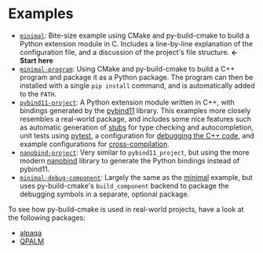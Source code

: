 # Examples

- [`minimal`](./minimal):
    Bite-size example using CMake and py-build-cmake to build a Python extension
    module in C. Includes a line-by-line explanation of the configuration file,
    and a discussion of the project's file structure. **← Start here**
- [`minimal-program`](./minimal-program):
    Using CMake and py-build-cmake to build a C++ program and package it as a
    Python package. The program can then be installed with a single
    `pip install` command, and is automatically added to the `PATH`.
- [`pybind11-project`](./pybind11-project):
    A Python extension module written in C++, with bindings generated by the
    [pybind11](https://github.com/pybind/pybind11) library. This examples more
    closely resembles a real-world package, and includes some nice features such
    as automatic generation of [stubs](https://peps.python.org/pep-0561/) for
    type checking and autocompletion, unit tests using [pytest](https://github.com/pytest-dev/pytest),
    a configuration for [debugging the C++ code](https://tttapa.github.io/py-build-cmake/Debug.html),
    and example configurations for [cross-compilation](https://tttapa.github.io/py-build-cmake/Cross-compilation.html).
- [`nanobind-project`](./nanobind-project): Very similar to `pybind11_project`,
    but using the more modern [nanobind](https://github.com/wjakob/nanobind)
    library to generate the Python bindings instead of pybind11.
- [`minimal-debug-component`](./minimal-debug-component):
    Largely the same as the [minimal](../minimal) example, but uses
    py-build-cmake's `build_component` backend to package the debugging symbols
    in a separate, optional package.

To see how py-build-cmake is used in real-world projects, have a look at the
following packages:

 - [alpaqa](https://github.com/kul-optec/alpaqa/tree/develop)
 - [QPALM](https://github.com/kul-optec/QPALM)

